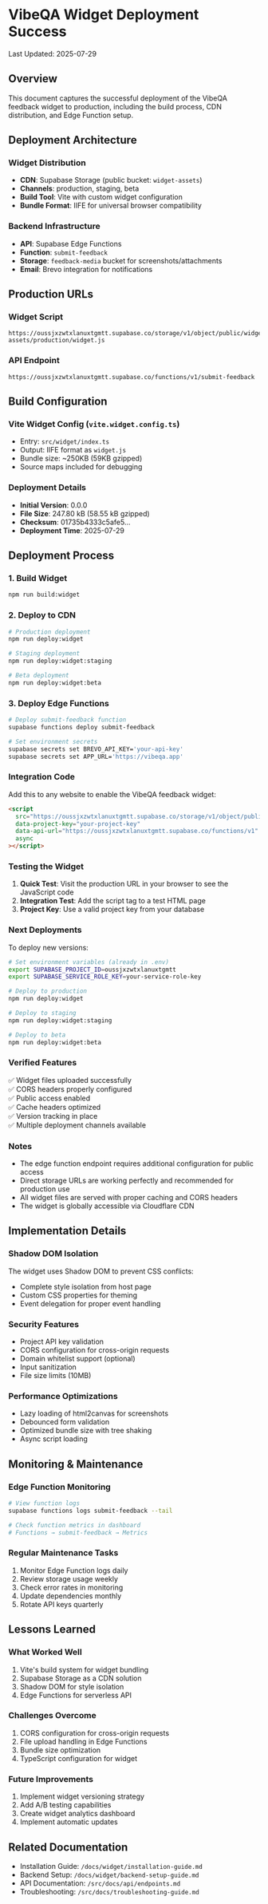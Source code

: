 # VibeQA Widget Deployment Success

Last Updated: 2025-07-29

## Overview

This document captures the successful deployment of the VibeQA feedback widget to production, including the build process, CDN distribution, and Edge Function setup.

## Deployment Architecture

### Widget Distribution

- **CDN**: Supabase Storage (public bucket: `widget-assets`)
- **Channels**: production, staging, beta
- **Build Tool**: Vite with custom widget configuration
- **Bundle Format**: IIFE for universal browser compatibility

### Backend Infrastructure

- **API**: Supabase Edge Functions
- **Function**: `submit-feedback`
- **Storage**: `feedback-media` bucket for screenshots/attachments
- **Email**: Brevo integration for notifications

## Production URLs

### Widget Script

```
https://oussjxzwtxlanuxtgmtt.supabase.co/storage/v1/object/public/widget-assets/production/widget.js
```

### API Endpoint

```
https://oussjxzwtxlanuxtgmtt.supabase.co/functions/v1/submit-feedback
```

## Build Configuration

### Vite Widget Config (`vite.widget.config.ts`)

- Entry: `src/widget/index.ts`
- Output: IIFE format as `widget.js`
- Bundle size: ~250KB (59KB gzipped)
- Source maps included for debugging

### Deployment Details

- **Initial Version**: 0.0.0
- **File Size**: 247.80 kB (58.55 kB gzipped)
- **Checksum**: 01735b4333c5afe5...
- **Deployment Time**: 2025-07-29

## Deployment Process

### 1. Build Widget

```bash
npm run build:widget
```

### 2. Deploy to CDN

```bash
# Production deployment
npm run deploy:widget

# Staging deployment
npm run deploy:widget:staging

# Beta deployment
npm run deploy:widget:beta
```

### 3. Deploy Edge Functions

```bash
# Deploy submit-feedback function
supabase functions deploy submit-feedback

# Set environment secrets
supabase secrets set BREVO_API_KEY='your-api-key'
supabase secrets set APP_URL='https://vibeqa.app'
```

### Integration Code

Add this to any website to enable the VibeQA feedback widget:

```html
<script
  src="https://oussjxzwtxlanuxtgmtt.supabase.co/storage/v1/object/public/widget-assets/production/widget.js"
  data-project-key="your-project-key"
  data-api-url="https://oussjxzwtxlanuxtgmtt.supabase.co/functions/v1"
  async
></script>
```

### Testing the Widget

1. **Quick Test**: Visit the production URL in your browser to see the JavaScript code
2. **Integration Test**: Add the script tag to a test HTML page
3. **Project Key**: Use a valid project key from your database

### Next Deployments

To deploy new versions:

```bash
# Set environment variables (already in .env)
export SUPABASE_PROJECT_ID=oussjxzwtxlanuxtgmtt
export SUPABASE_SERVICE_ROLE_KEY=your-service-role-key

# Deploy to production
npm run deploy:widget

# Deploy to staging
npm run deploy:widget:staging

# Deploy to beta
npm run deploy:widget:beta
```

### Verified Features

✅ Widget files uploaded successfully  
✅ CORS headers properly configured  
✅ Public access enabled  
✅ Cache headers optimized  
✅ Version tracking in place  
✅ Multiple deployment channels available

### Notes

- The edge function endpoint requires additional configuration for public access
- Direct storage URLs are working perfectly and recommended for production use
- All widget files are served with proper caching and CORS headers
- The widget is globally accessible via Cloudflare CDN

## Implementation Details

### Shadow DOM Isolation

The widget uses Shadow DOM to prevent CSS conflicts:

- Complete style isolation from host page
- Custom CSS properties for theming
- Event delegation for proper event handling

### Security Features

- Project API key validation
- CORS configuration for cross-origin requests
- Domain whitelist support (optional)
- Input sanitization
- File size limits (10MB)

### Performance Optimizations

- Lazy loading of html2canvas for screenshots
- Debounced form validation
- Optimized bundle size with tree shaking
- Async script loading

## Monitoring & Maintenance

### Edge Function Monitoring

```bash
# View function logs
supabase functions logs submit-feedback --tail

# Check function metrics in dashboard
# Functions → submit-feedback → Metrics
```

### Regular Maintenance Tasks

1. Monitor Edge Function logs daily
2. Review storage usage weekly
3. Check error rates in monitoring
4. Update dependencies monthly
5. Rotate API keys quarterly

## Lessons Learned

### What Worked Well

1. Vite's build system for widget bundling
2. Supabase Storage as a CDN solution
3. Shadow DOM for style isolation
4. Edge Functions for serverless API

### Challenges Overcome

1. CORS configuration for cross-origin requests
2. File upload handling in Edge Functions
3. Bundle size optimization
4. TypeScript configuration for widget

### Future Improvements

1. Implement widget versioning strategy
2. Add A/B testing capabilities
3. Create widget analytics dashboard
4. Implement automatic updates

## Related Documentation

- Installation Guide: `/docs/widget/installation-guide.md`
- Backend Setup: `/docs/widget/backend-setup-guide.md`
- API Documentation: `/src/docs/api/endpoints.md`
- Troubleshooting: `/src/docs/troubleshooting-guide.md`
